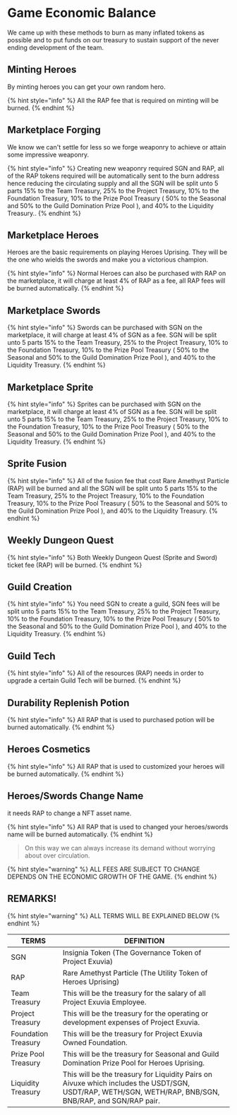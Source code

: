 # Game Economic Balance

We came up with these methods to burn as many inflated tokens as possible and to put funds on our treasury to sustain support of the never ending development of the team.

## Minting Heroes

By minting heroes you can get your own random hero.

{% hint style="info" %}
All the RAP fee that is required on minting will be burned.
{% endhint %}

## Marketplace Forging

We know we can't settle for less so we forge weaponry to achieve or attain some impressive weaponry.

{% hint style="info" %}
Creating new weaponry required SGN and RAP, all of the RAP tokens required will be automatically sent to the burn address hence reducing the circulating supply and all the SGN will be split unto 5 parts 15% to the Team Treasury, 25% to the Project Treasury, 10% to the Foundation Treasury, 10% to the Prize Pool Treasury ( 50% to the Seasonal and 50% to the Guild Domination Prize Pool ), and 40% to the Liquidity Treasury..
{% endhint %}

## Marketplace Heroes

Heroes are the basic requirements on playing Heroes Uprising. They will be the one who wields the swords and make you a victorious champion.

{% hint style="info" %}
Normal Heroes can also be purchased with RAP on the marketplace, it will charge at least 4% of RAP as a fee, all RAP fees will be burned automatically.
{% endhint %}

## Marketplace Swords

{% hint style="info" %}
Swords can be purchased with SGN on the marketplace, it will charge at least 4% of SGN as a fee. SGN will be split unto 5 parts 15% to the Team Treasury, 25% to the Project Treasury, 10% to the Foundation Treasury, 10% to the Prize Pool Treasury ( 50% to the Seasonal and 50% to the Guild Domination Prize Pool ), and 40% to the Liquidity Treasury.
{% endhint %}

## Marketplace Sprite

{% hint style="info" %}
Sprites can be purchased with SGN on the marketplace, it will charge at least 4% of SGN as a fee. SGN will be split unto 5 parts 15% to the Team Treasury, 25% to the Project Treasury, 10% to the Foundation Treasury, 10% to the Prize Pool Treasury ( 50% to the Seasonal and 50% to the Guild Domination Prize Pool ), and 40% to the Liquidity Treasury.
{% endhint %}

## Sprite Fusion

{% hint style="info" %}
All of the fusion fee that cost Rare Amethyst Particle (RAP) will be burned and all the SGN will be split unto 5 parts 15% to the Team Treasury, 25% to the Project Treasury, 10% to the Foundation Treasury, 10% to the Prize Pool Treasury ( 50% to the Seasonal and 50% to the Guild Domination Prize Pool ), and 40% to the Liquidity Treasury.
{% endhint %}

## Weekly Dungeon Quest

{% hint style="info" %}
Both Weekly Dungeon Quest (Sprite and Sword) ticket fee (RAP) will be burned.
{% endhint %}

## Guild Creation

{% hint style="info" %}
You need SGN to create a guild, SGN fees will be split unto 5 parts 15% to the Team Treasury, 25% to the Project Treasury, 10% to the Foundation Treasury, 10% to the Prize Pool Treasury ( 50% to the Seasonal and 50% to the Guild Domination Prize Pool ), and 40% to the Liquidity Treasury.
{% endhint %}

## Guild Tech

{% hint style="info" %}
All of the resources (RAP) needs in order to upgrade a certain Guild Tech will be burned.
{% endhint %}

## Durability Replenish Potion

{% hint style="info" %}
All RAP that is used to purchased potion will be burned automatically.
{% endhint %}

## Heroes Cosmetics

{% hint style="info" %}
All RAP that is used to customized your heroes will be burned automatically.
{% endhint %}

## Heroes/Swords Change Name

it needs RAP to change a NFT asset name.

{% hint style="info" %}
All RAP that is used to changed your heroes/swords name will be burned automatically.
{% endhint %}



> On this way we can always increase its demand without worrying about over circulation.

{% hint style="warning" %}
ALL FEES ARE SUBJECT TO CHANGE DEPENDS ON THE ECONOMIC GROWTH OF THE GAME.
{% endhint %}

## REMARKS!

{% hint style="warning" %}
ALL TERMS WILL BE EXPLAINED BELOW
{% endhint %}

| TERMS               | DEFINITION                                                                                                                                             |
| ------------------- | ------------------------------------------------------------------------------------------------------------------------------------------------------ |
| SGN                 | Insignia Token (The Governance Token of Project Exuvia)                                                                                                |
| RAP                 | Rare Amethyst Particle (The Utility Token of Heroes Uprising)                                                                                          |
| Team Treasury       | This will be the treasury for the salary of all Project Exuvia Employee.                                                                               |
| Project Treasury    | This will be the treasury for the operating or development expenses of Project Exuvia.                                                                 |
| Foundation Treasury | This will be the treasury for Project Exuvia Owned Foundation.                                                                                         |
| Prize Pool Treasury | This will be the treasury for Seasonal and Guild Domination Prize Pool for Heroes Uprising.                                                            |
| Liquidity Treasury  | This will be the treasury for Liquidity Pairs on Aivuxe which includes the USDT/SGN, USDT/RAP, WETH/SGN, WETH/RAP, BNB/SGN, BNB/RAP, and SGN/RAP pair. |
